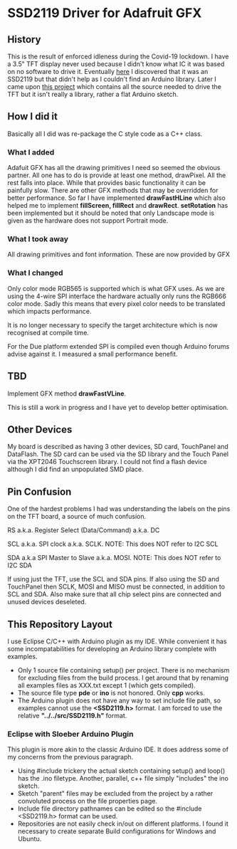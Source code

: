 # SSD2119 Driver for Adafruit GFX
## History
This is the result of enforced idleness during the Covid-19 lockdown. I have a 3.5" TFT display never used because I didn't know what IC it was based on no software to drive it. 
Eventually  <a href="https://www.alibaba.com/product-detail/3-5-TFT-LCD-Module-Display_1976721279.html">here</a> I discovered that it was an SSD2119 but that didn't help as I couldn't find an Arduino library.
Later I came upon <a href="https://github.com/TheFax/SSD2119-library">this project</a> which contains all the source needed to drive the TFT but it isn't really a library, rather a flat Arduino sketch.
## How I did it
Basically all I did was re-package the C style code as a C++ class.<p>
### What I added
Adafuit GFX has all the drawing primitives I need so seemed the obvious partner. All one has to do is provide at least one method, drawPixel. All the rest falls into place.
While that provides basic functionality it can be painfully slow. There are other GFX methods that may be overridden for better performance. So far I have implemented **drawFastHLine** which also helped me to implement **fillScreen, fillRect** and **drawRect**. **setRotation** has been implemented but it should be noted that only Landscape mode is given as the hardware does not support Portrait mode. 
### What I took away
All drawing primitives and font information. These are now provided by GFX
### What I changed
Only color mode RGB565 is supported which is what GFX uses. As we are using the 4-wire SPI interface the hardware actually only runs the RGB666 color mode. Sadly this means that every pixel color needs to be translated which impacts performance.<p>
It is no longer necessary to specify the target architecture which is now recognised at compile time.<p>
For the Due platform extended SPI is compiled even though Arduino forums advise against it. I measured a small performance benefit.
## TBD
Implement GFX method **drawFastVLine**.<p>
This is still a work in progress and I have yet to develop better optimisation.<p>
## Other Devices
My board is described as having 3 other devices, SD card, TouchPanel and DataFlash. The SD card can be used via the SD library and the Touch Panel via the XPT2046 Touchscreen library. I could not find a flash device although I did find an unpopulated SMD place.
## Pin Confusion
One of the hardest problems I had was understanding the labels on the pins on the TFT board, a source of much confusion.<p>
RS   a.k.a. Register Select (Data/Command) a.k.a. DC<p>
SCL  a.k.a. SPI clock a.k.a. SCLK.  NOTE: This does NOT refer to I2C SCL<p>
SDA  a.k.a  SPI Master to Slave a.k.a. MOSI.  NOTE: This does NOT refer to I2C SDA<p>
If using just the TFT, use the SCL and SDA pins. If also using the SD and TouchPanel then SCLK, MOSI and MISO must be connected, in addition to SCL and SDA. Also make sure that all chip select pins are connected and unused devices deseleted.  
## This Repository Layout
I use Eclipse C/C++ with Arduino plugin as my IDE. While convenient it has some incompatabilities for developing an Arduino library
complete with examples.
- Only 1 source file containing setup() per project. There is no mechanism for excluding files from the build process.
I get around that by renaming all examples files as XXX.txt except 1 (which gets compiled).
- The source file type **pde** or **ino** is not honored. Only **cpp** works.
- The Arduino plugin does not have any way to set include file path, so examples cannot use the **<SSD2119.h>** format.
I am forced to use the relative **"../../src/SSD2119.h"** format.
### Eclipse with Sloeber Arduino Plugin ###
This plugin is more akin to the classic Arduino IDE. It does address some of my concerns from the previous paragraph.
- Using #include trickery the actual sketch containing setup() and loop() has the .ino filetype. Another, parallel, c++ file simply "includes" the ino sketch.
- Sketch "parent" files may be excluded from the project by a rather convoluted process on the file properties page.
- Include file directory pathnames can be edited so the #include <SSD2119.h> format can be used.
- Repositories are not easily check in/out on different platforms. I found it necessary to create separate Build configurations for Windows and Ubuntu.
